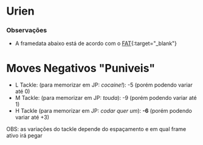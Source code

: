 # Urien

### Observações
- A framedata abaixo está de acordo com o [FAT](https://fullmeter.com/fatonline/#/framedata/SFV/Urien){:target="_blank"}

# Moves Negativos "Puniveis"

- L Tackle: (para memorizar em JP: *cocaine!*): -5 (porém podendo variar até 0)
- M Tackle: (para memorizar em JP: *touda*): -9 (porém podendo variar até 1) 
- H Tackle (para memorizar em JP: *codar quer um*): **-6** (porém podendo variar até +3)

OBS: as variações do tackle depende do espaçamento e em qual frame ativo irá pegar